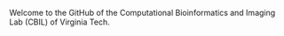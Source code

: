 Welcome to the GitHub of the Computational Bioinformatics and Imaging Lab (CBIL) of Virginia Tech.

